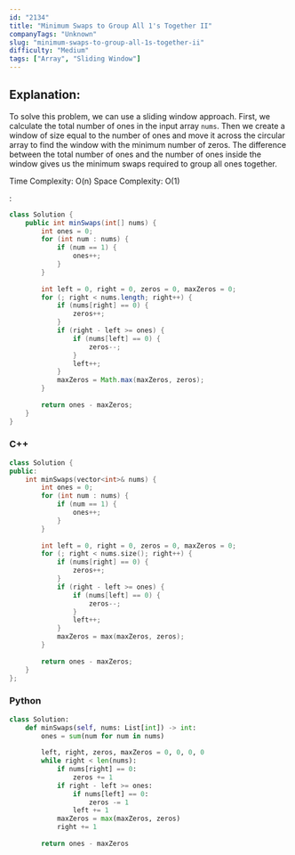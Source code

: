 ```yaml
---
id: "2134"
title: "Minimum Swaps to Group All 1's Together II"
companyTags: "Unknown"
slug: "minimum-swaps-to-group-all-1s-together-ii"
difficulty: "Medium"
tags: ["Array", "Sliding Window"]
---
```


## Explanation:

To solve this problem, we can use a sliding window approach. First, we calculate the total number of ones in the input array `nums`. Then we create a window of size equal to the number of ones and move it across the circular array to find the window with the minimum number of zeros. The difference between the total number of ones and the number of ones inside the window gives us the minimum swaps required to group all ones together.

Time Complexity: O(n)
Space Complexity: O(1)

:

```java
class Solution {
    public int minSwaps(int[] nums) {
        int ones = 0;
        for (int num : nums) {
            if (num == 1) {
                ones++;
            }
        }
        
        int left = 0, right = 0, zeros = 0, maxZeros = 0;
        for (; right < nums.length; right++) {
            if (nums[right] == 0) {
                zeros++;
            }
            if (right - left >= ones) {
                if (nums[left] == 0) {
                    zeros--;
                }
                left++;
            }
            maxZeros = Math.max(maxZeros, zeros);
        }
        
        return ones - maxZeros;
    }
}
```

### C++
```cpp
class Solution {
public:
    int minSwaps(vector<int>& nums) {
        int ones = 0;
        for (int num : nums) {
            if (num == 1) {
                ones++;
            }
        }
        
        int left = 0, right = 0, zeros = 0, maxZeros = 0;
        for (; right < nums.size(); right++) {
            if (nums[right] == 0) {
                zeros++;
            }
            if (right - left >= ones) {
                if (nums[left] == 0) {
                    zeros--;
                }
                left++;
            }
            maxZeros = max(maxZeros, zeros);
        }
        
        return ones - maxZeros;
    }
};
```

### Python
```python
class Solution:
    def minSwaps(self, nums: List[int]) -> int:
        ones = sum(num for num in nums)
        
        left, right, zeros, maxZeros = 0, 0, 0, 0
        while right < len(nums):
            if nums[right] == 0:
                zeros += 1
            if right - left >= ones:
                if nums[left] == 0:
                    zeros -= 1
                left += 1
            maxZeros = max(maxZeros, zeros)
            right += 1
            
        return ones - maxZeros
```